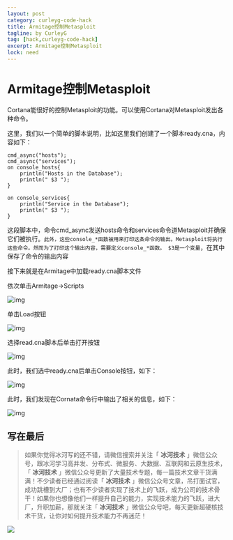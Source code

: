 ```yaml
---
layout: post
category: curleyg-code-hack
title: Armitage控制Metasploit
tagline: by CurleyG
tag: [hack,curleyg-code-hack]
excerpt: Armitage控制Metasploit
lock: need
---
```


# Armitage控制Metasploit

Cortana能很好的控制Metasploit的功能。可以使用Cortana对Metasploit发出各种命令。

这里，我们以一个简单的脚本说明，比如这里我们创建了一个脚本ready.cna，内容如下：

```
cmd_async("hosts");
cmd_async("services");
on console_hosts{
    println("Hosts in the Database");
    println(" $3 ");
}

on console_services{
    println("Service in the Database");
    println(" $3 ");
}
```

这段脚本中，命令cmd_async发送hosts命令和services命令道Metasploit并确保它们被执行。`此外，这些console_*函数被用来打印这条命令的输出。Metasploit将执行这些命令。然而为了打印这个输出内容，需要定义console_*函数。 $3是一个变量`，在其中保存了命令的输出内容

接下来就是在Armitage中加载ready.cna脚本文件

依次单击Armitage->Scripts

![img](https://img-blog.csdnimg.cn/20190128211532403.png)

单击Load按钮

![img](https://img-blog.csdnimg.cn/20190128211547763.png)

选择read.cna脚本后单击打开按钮

![img](https://img-blog.csdnimg.cn/20190128211606475.png)

此时，我们选中ready.cna后单击Console按钮，如下：

![img](https://img-blog.csdnimg.cn/20190128211621474.png)

此时，我们发现在Cornata命令行中输出了相关的信息，如下：

![img](https://img-blog.csdnimg.cn/20190128211636564.png)

## 写在最后

> 如果你觉得冰河写的还不错，请微信搜索并关注「 **冰河技术** 」微信公众号，跟冰河学习高并发、分布式、微服务、大数据、互联网和云原生技术，「 **冰河技术** 」微信公众号更新了大量技术专题，每一篇技术文章干货满满！不少读者已经通过阅读「 **冰河技术** 」微信公众号文章，吊打面试官，成功跳槽到大厂；也有不少读者实现了技术上的飞跃，成为公司的技术骨干！如果你也想像他们一样提升自己的能力，实现技术能力的飞跃，进大厂，升职加薪，那就关注「 **冰河技术** 」微信公众号吧，每天更新超硬核技术干货，让你对如何提升技术能力不再迷茫！


![](https://img-blog.csdnimg.cn/20200906013715889.png)
